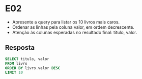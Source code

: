 # E02

- Apresente a query para listar os 10 livros mais caros. 
- Ordenar as linhas pela coluna valor, em ordem decrescente.  
- Atenção às colunas esperadas no resultado final:  titulo, valor.

## Resposta
```SQL
SELECT titulo, valor 
FROM livro
ORDER BY livro.valor DESC 
LIMIT 10
```